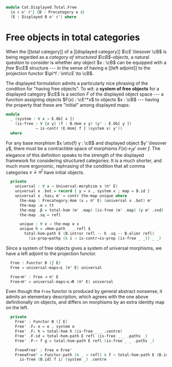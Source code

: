 <!--
```agda
open import Cat.Instances.Functor
open import Cat.Diagram.Initial
open import Cat.Displayed.Total
open import Cat.Functor.Adjoint
open import Cat.Instances.Comma
open import Cat.Displayed.Base
open import Cat.Prelude

import Cat.Reasoning as Cr
```
-->

```agda
module Cat.Displayed.Total.Free
  {o ℓ o' ℓ'} {B : Precategory o ℓ}
  (E : Displayed B o' ℓ') where
```

# Free objects in total categories

When the [[total category]] of a [[displayed category]] $\cE
\liesover \cB$ is being regarded as a _category of structured
$\cB$-objects_, a natural question to consider is whether any object
$x : \cB$ can be equipped with a _free_ $\cE$ structure --- in the
sense of having a [[left adjoint]] to the projection functor $\pi^f :
\int\cE \to \cB$.

The displayed formulation admits a particularly nice phrasing of the
condition for "having free objects". To wit: a **system of free
objects** for a displayed category $\cE$ is a section $F$ of the
displayed object space --- a function assigning objects $F(x) :
\cE^*x$ to objects $x : \cB$ --- having the property that these
are "initial" among displayed maps:


<!--
```agda
private
  module B = Cr B
  module E = Displayed E
open Initial
open Functor
open ↓Obj
open ↓Hom
```
-->

```agda
module
  _ (system : ∀ x → E.Ob[ x ])
    (is-free : ∀ {x y} (f : B.Hom x y) (y' : E.Ob[ y ])
             → is-contr (E.Hom[ f ] (system x) y'))
  where
```

For any base morphism $x \xto{f} y : \cB$ and displayed object $y'
\liesover y$, there must be a contractible space of morphisms $F(x)
\to_{f} y'$ over $f$. The elegance of this definition speaks to the
strength of the displayed framework for considering structured
categories: It is a much shorter, and much more ergonomic, rephrasing of
the condition that all comma categories $x \downarrow \pi^f$ have
initial objects.

```agda
  private
    universal : ∀ x → Universal-morphism x (πᶠ E)
    universal x .bot = record { y = x , system x ; map = B.id }
    universal x .has⊥ m' = contr the-map unique where
      the-map : Precategory.Hom (x ↙ πᶠ E) (universal x .bot) m'
      the-map .α = tt
      the-map .β = total-hom (m' .map) (is-free (m' .map) (y m' .snd) .centre)
      the-map .sq = refl

      unique : ∀ x → the-map ≡ x
      unique h = ↓Hom-path _ _ refl $
        total-hom-path E (B.intror refl ·· h .sq ·· B.elimr refl)
          (is-prop→pathp (λ i → is-contr→is-prop (is-free _ _)) _ _)
```

Since a system of free objects gives a system of universal morphisms, we
have a left adjoint to the projection functor.

```agda
  Free : Functor B (∫ E)
  Free = universal-maps→L (πᶠ E) universal

  Free⊣πᶠ : Free ⊣ πᶠ E
  Free⊣πᶠ = universal-maps→L⊣R (πᶠ E) universal
```

Even though the `Free` functor is produced by general abstract nonsense,
it admits an elementary description, which agrees with the one above
definitionally on objects, and differs on morphisms by an extra identity
map on the left.

```agda
  private
    Free' : Functor B (∫ E)
    Free' .F₀ o = o , system o
    Free' .F₁ h = total-hom h (is-free _ _ .centre)
    Free' .F-id = total-hom-path E refl (is-free _ _ .paths _)
    Free' .F-∘ f g = total-hom-path E refl (is-free _ _ .paths _)

    Free≡Free' : Free ≡ Free'
    Free≡Free' = Functor-path (λ _ → refl) λ f → total-hom-path E (B.idl _) λ i →
      is-free (B.idl f i) (system _) .centre
```
